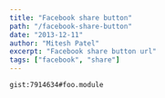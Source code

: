 ```yaml
---
title: "Facebook share button"
path: "/facebook-share-button"
date: "2013-12-11"
author: "Mitesh Patel"
excerpt: "Facebook share button url"
tags: ["facebook", "share"]
---
```


`gist:7914634#foo.module`
